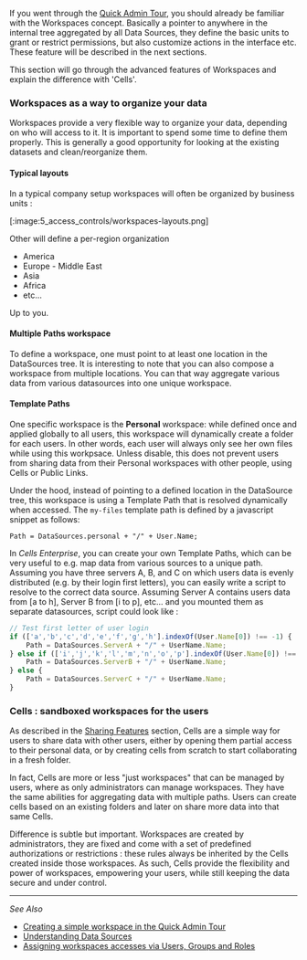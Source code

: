 If you went through the [Quick Admin Tour](./quick-admin-tour), you should already be familiar with the Workspaces concept. Basically a pointer to anywhere in the internal tree aggregated by all Data Sources, they define the basic units to grant or restrict permissions, but also customize actions in the interface etc. These feature will be described in the next sections.

This section will go through the advanced features of Workspaces and explain the difference with 'Cells'.

### Workspaces as a way to organize your data

Workspaces provide a very flexible way to organize your data, depending on who will access to it. It is important to spend some time to define them properly. This is generally a good opportunity for looking at the existing datasets and clean/reorganize them. 

#### Typical layouts

In a typical company setup workspaces will often be organized by business units : 

[:image:5_access_controls/workspaces-layouts.png]

Other will define a per-region organization

- America
- Europe - Middle East
- Asia
- Africa
- etc... 

Up to you. 

#### Multiple Paths workspace

To define a workspace, one must point to at least one location in the DataSources tree. It is interesting to note that you can also compose a workspace from multiple locations. You can that way aggregate various data from various datasources into one unique workspace.

#### Template Paths

One specific workspace is the **Personal** workspace: while defined once and applied globally to all users, this workspace will dynamically create a folder for each users. In other words, each user will always only see her own files while using this workpsace. Unless disable, this does not prevent users from sharing data from their Personal workspaces with other people, using Cells or Public Links.

Under the hood, instead of pointing to a defined location in the DataSource tree, this workspace is using a Template Path that is resolved dynamically when accessed. The `my-files` template path is defined by a javascript snippet as follows:   
```
Path = DataSources.personal + "/" + User.Name;
```

In _Cells Enterprise_, you can create your own Template Paths, which can be very useful to e.g. map data from various sources to a unique path. Assuming you have three servers A, B, and C on which users data is evenly distributed (e.g. by their login first letters), you can easily write a script to resolve to the correct data source. Assuming Server A contains users data from [a to h], Server B from [i to p], etc... and you mounted them as separate datasources, script could look like : 

```javascript
// Test first letter of user login
if (['a','b','c','d','e','f','g','h'].indexOf(User.Name[0]) !== -1) {
    Path = DataSources.ServerA + "/" + UserName.Name;
} else if (['i','j','k','l','m','n','o','p'].indexOf(User.Name[0]) !== -1){
    Path = DataSources.ServerB + "/" + UserName.Name;
} else {
    Path = DataSources.ServerC + "/" + UserName.Name;
}
```

### Cells : sandboxed workspaces for the users

As described in the [Sharing Features](./sharing-features) section, Cells are a simple way for users to share data with other users, either by opening them partial access to their personal data, or by creating cells from scratch to start collaborating in a fresh folder. 

In fact, Cells are more or less "just workspaces" that can be managed by users, where as only administrators can manage workspaces. They have the same abilities for aggregating data with multiple paths. Users can create cells based on an existing folders and later on share more data into that same Cells. 

Difference is subtle but important. Workspaces are created by administrators, they are fixed and come with a set of predefined authorizations or restrictions : these rules always be inherited by the Cells created inside those workspaces. As such, Cells provide the flexibility and power of workspaces, empowering your users, while still keeping the data secure and under control.

------
_See Also_

- [Creating a simple workspace in the Quick Admin Tour](./quick-admin-tour)
- [Understanding Data Sources](./understanding-datasources)
- [Assigning workspaces accesses via Users, Groups and Roles](./users-groups-roles)